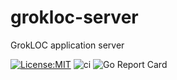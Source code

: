# grokloc-server
GrokLOC application server

[![License:MIT](https://img.shields.io/badge/License-MIT-yellow.svg)](https://opensource.org/licenses/MIT)
![ci](https://github.com/grokloc/grokloc-server/workflows/Go/badge.svg)
![Go Report Card](https://goreportcard.com/badge/github.com/grokloc/grokloc-server)
